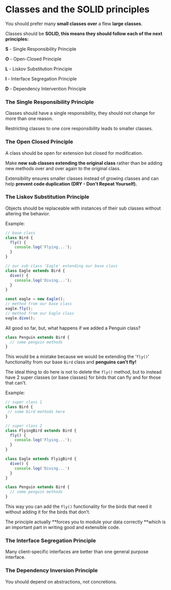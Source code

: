 # Classes and the SOLID principles

You should prefer many **small classes over** a flew **large classes**.

Classes should be **SOLID, **this means they should follow each of the next principles**:**

**S** - Single Responsibility Principle

**O** - Open-Closed Principle

**L** - Liskov Substitution Principle

**I** - Interface Segregation Principle

**D** - Dependency Intervention Principle

### The Single Responsibility Principle

Classes should have a single responsibility, they should not change for more than one reason.

Restricting classes to one core responsibility leads to smaller classes.

### The Open Closed Principle

A class should be open for extension but closed for modification.

Make **new sub classes extending the original class** rather than be adding new methods over and over again to the original class.

Extensibility ensures smaller classes instead of growing classes and can help **prevent code duplication (DRY - Don’t Repeat Yourself).**

### The Liskov Substitution Principle

Objects should be replaceable with instances of their sub classes without altering the behavior.

Example: 

```typescript 
// base class
class Bird {
  fly() {
    console.log('Flying...');
  }
}

// our sub class 'Eagle' extending our base class
class Eagle extends Bird {
  dive() {
    console.log('Diving...');
  }
}

const eagle = new Eagle();
// method from our base class
eagle.fly();
// method from our Eagle class
eagle.dive();
```

All good so far, but, what happens if we added a Penguin class? 

```typescript 
class Penguin extends Bird {
  // some penguin methods
}
```

This would be a mistake because we would be extending the ‘`fly()`' functionality from our base `Bird` class and **penguins can’t fly!**

The ideal thing to do here is not to delete the `fly()` method, but to instead have 2 super classes (or base classes) for birds that can fly and for those that can't. 

Example: 

```typescript 
// super class 1 
class Bird {
 // some bird methods here
}

// super class 2
class FlyingBird extends Bird {
  fly() {
    console.log('Flying...');
  }
}

class Eagle extends FlyigBird {
  dive() {
    console.log('Diving...')
  }
} 

class Penguin extends Bird {
  // some penguin methods
}

```

This way you can add the `fly()` functionality for the birds that need it without adding it for the birds that don’t. 

The principle actually **forces you to module your data correctly **which is an important part in writing good and extensible code.

### The Interface Segregation Principle

Many client-specific interfaces are better than one general purpose interface. 

### The Dependency Inversion Principle

You should depend on abstractions, not concretions.
